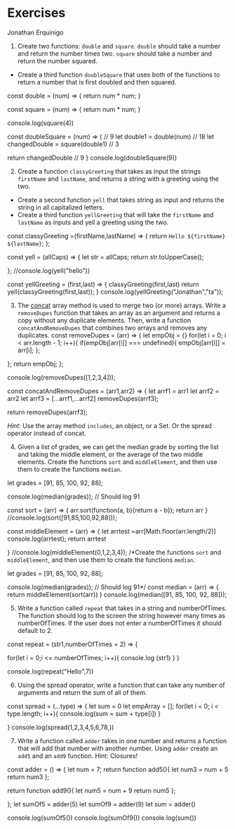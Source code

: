 # Exercises
Jonathan Erquinigo

1. Create two functions: `double` and `square`.
`double` should take a number and return the number times two.
`square` should take a number and return the number squared.

 * Create a third function `doubleSquare` that uses both of the functions to return a number that is first doubled and then squared.


 const double = (num) => {
   return num * num;
 }

 const square = (num) => {
   return num * num;
 }

 console.log(square(4))

 const doubleSquare = (num) => { // 9
   let  double1 = double(num) // 18
   let changedDouble = square(double1) // 3

   return changedDouble // 9
 }
 console.log(doubleSquare(9))


2. Create a function `classyGreeting` that takes as input the strings `firstName`  and `lastName`,
and returns a string with a greeting using the two.

  * Create a second function `yell`  that takes string as input and returns the string in all capitalized letters.
  * Create a third function  `yellGreeting`  that will take the `firstName`  and `lastName`  as inputs and yell a greeting using the two.

  const classyGreeting =(firstName,lastName) => {
      return `Hello ${firstName} ${lastName}`;
    };

  const yell = (allCaps) => {
    let str = allCaps;
    return str.toUpperCase();

   };
    //console.log(yell("hello"))

  const yellGreeting = (first,last) =>  {
    classyGreeting(first,last)
    return yell(classyGreeting(first,last));
  }
  console.log(yellGreeting("Jonathan","ta"));


3. The [concat](https://www.w3schools.com/jsreF/jsref_concat_array.asp) array method is used to merge two (or more) arrays.
Write a `removeDupes` function that takes an array as an argument and returns a copy without any duplicate elements.
Then, write a function `concatAndRemoveDupes`  that combines two arrays and removes any duplicates.
const removeDupes = (arr) => {
let empObj = {}
for(let i = 0; i < arr.length - 1; i++){
  if(empObj[arr[i]] === undefined){
    empObj[arr[i]] = arr[i];
  };

};
return empObj;
};

console.log(removeDupes([1,2,3,4]));

const concatAndRemoveDupes = (arr1,arr2) => {
let arrf1 = arr1
let arrf2 = arr2
let arrf3 = [...arrf1,...arrf2]
removeDupes(arrf3);

return removeDupes(arrf3);



  _Hint:_ Use the array method `includes`, an object, or a Set. Or the spread operator instead of concat.  

4. Given a list of grades, we can get the median grade by sorting the list and taking the middle element, or the average of the two middle elements.
Create the functions `sort` and `middleElement`, and then use them to create the functions `median`.

let grades = [91, 85, 100, 92, 88];

console.log(median(grades)); // Should log 91

const sort = (arr) => {
arr.sort(function(a, b){return a - b});
return arr
}
//console.log(sort([91,85,100,92,88]));

const middleElement = (arr) => {
let arrtest =arr[Math.floor(arr.length/2)]
console.log(arrtest);
return arrtest

}
//console.log(middleElement(0,1,2,3,4));
/*Create the functions `sort` and `middleElement`, and then use them to create the functions `median`.

let grades = [91, 85, 100, 92, 88];

console.log(median(grades)); // Should log 91*/
const median = (arr) => {
return middleElement(sort(arr))
}
console.log(median([91, 85, 100, 92, 88]));

5. Write a function called `repeat` that takes in a string and numberOfTimes. The function should log to the screen the string however
many times as numberOfTimes. If the user does not enter a numberOfTimes it should default to 2.

const repeat = (str1,numberOfTimes = 2) => {

  for(let i = 0;i <= numberOfTimes; i++){
    console.log (str1)
  }
}

  console.log(repeat("Hello",7))

6. Using the spread operator, write a function that can take any number of arguments and return the sum of all of them.

const spread = (...type) => {
  let sum = 0
let empArray = [];
  for(let i = 0; i < type.length; i++){
     console.log(sum = sum + type[i])
  }

}
console.log(spread(1,2,3,4,5,6,78,))


7. Write a function called `adder` takes in one number and returns a function that will add that number with another number.
Using `adder` create an `add5` and an `add9` function. Hint: Closures!


const adder = () => {
let num = 7;
  return function add5(){
    let num3 = num + 5
    return num3
  };

  return function add9(){
    let num5 = num + 9
    return num5
  };

};
let sumOf5 = adder(5)
let sumOf9 = adder(9)
let sum = adder()

console.log(sumOf5())
console.log(sumOf9())
console.log(sum())
